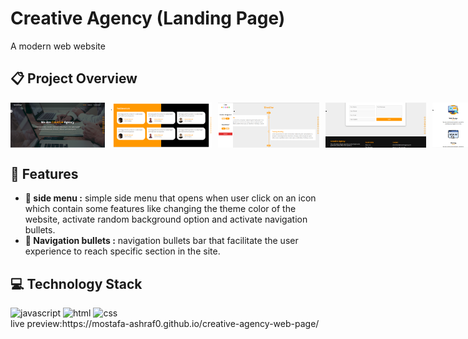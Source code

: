 # Creative Agency (Landing Page)
A modern web website
## :clipboard: Project Overview
<div style = "display:flex; gap:10px;">
  <img src="images/home.PNG" alt="home" width="30%" height = "auto">
  <img src="images/test.PNG" alt="test Screenshot" width="32%" height = "auto">
  <img src="images/time.PNG" alt="time Screenshot" width="32%" height = "auto">
  <img src="images/form.PNG" alt="form Screenshot" width="32%" height = "auto">
  <img src="images/features.PNG" alt="features Screenshot" width="32%" height = "auto">
  <img src="images/about.PNG" alt="about Screenshot" width="32%" height = "auto">
</div>

## :sparkler: Features

  - **:iphone: side menu :** simple side menu that opens when user click on an icon which contain some features like changing the theme color of the website, activate random background option and activate navigation bullets.
  - **:iphone: Navigation bullets :** navigation bullets bar that facilitate the user experience to reach specific section in the site.


## :computer: Technology Stack
<div>
  <img src="https://raw.githubusercontent.com/marwin1991/profile-technology-icons/refs/heads/main/icons/javascript.png" alt="javascript" width="100px" height = "auto">
  <img src="https://raw.githubusercontent.com/marwin1991/profile-technology-icons/refs/heads/main/icons/html.png" alt="html" width="100px" height = "auto">
  <img src="https://raw.githubusercontent.com/marwin1991/profile-technology-icons/refs/heads/main/icons/css.png" alt="css" width="100px" height = "auto">
</div>
live preview:https://mostafa-ashraf0.github.io/creative-agency-web-page/
